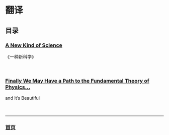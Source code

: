 # 翻译
## 目录

### [A New Kind of Science](./ANewKindOfScience/)
《一种新科学》
<br><br><br>  

### [Finally We May Have a Path to the Fundamental Theory of Physics…](./404.md)
and It’s Beautiful
<br><br><br> 
<hr>

### [首页](../index.md)